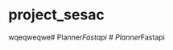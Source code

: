 # project_sesac
wqeqweqwe#   P l a n n e r _ F a s t a p i  
 #   P l a n n e r _ F a s t a p i  
 